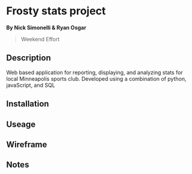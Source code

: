 # Frosty stats project
__By Nick Simonelli & Ryan Osgar__
>Weekend Effort

## Description
Web based application for reporting, displaying, and analyzing stats for local Minneapolis sports club. Developed using a combination of python, javaScript, and SQL

## Installation

## Useage

## Wireframe

## Notes


